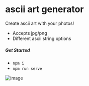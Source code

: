 # ascii art generator
Create ascii art with your photos!
 - Accepts jpg/png
 - Different ascii string options

##### Get Started
- ```npm i```
- ```npm run serve```

 
![image](https://github.com/justinsavage49/ascii_art_generator/assets/93454878/a1413f40-35bd-4bef-bc42-3a8d578b62f9)